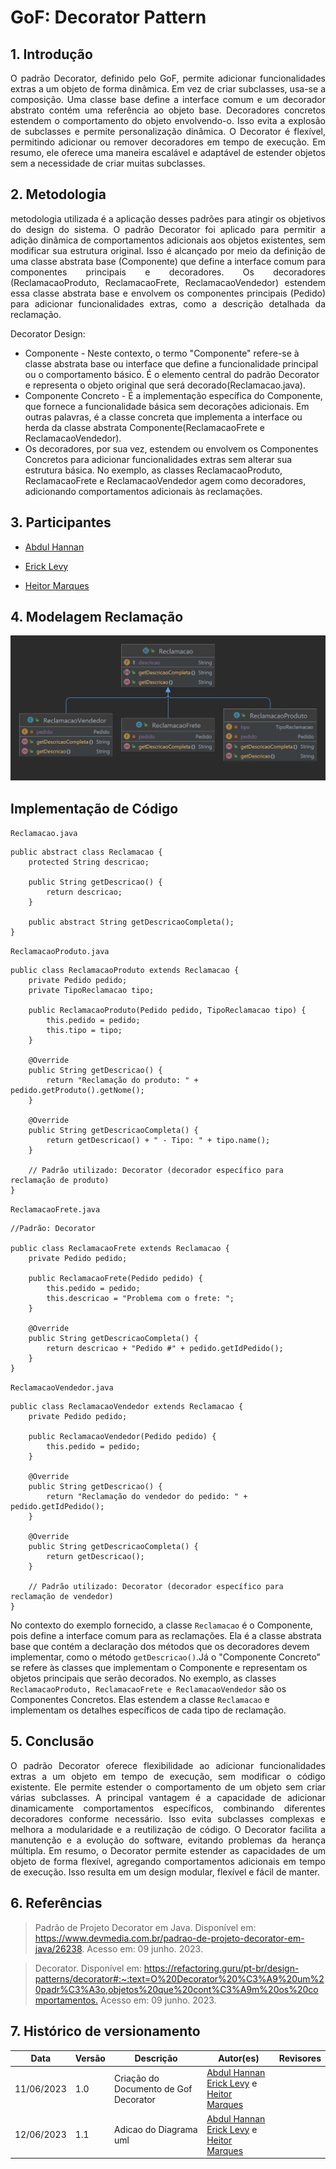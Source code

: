 # GoF: Decorator Pattern

## 1. Introdução

<p align="justify">
    O padrão Decorator, definido pelo GoF, permite adicionar funcionalidades extras a um objeto de forma dinâmica. Em vez de criar subclasses, usa-se a composição. Uma classe base define a interface comum e um decorador abstrato contém uma referência ao objeto base. Decoradores concretos estendem o comportamento do objeto envolvendo-o. Isso evita a explosão de subclasses e permite personalização dinâmica. O Decorator é flexível, permitindo adicionar ou remover decoradores em tempo de execução. Em resumo, ele oferece uma maneira escalável e adaptável de estender objetos sem a necessidade de criar muitas subclasses.
</p>

## 2. Metodologia

<p align="justify">
    metodologia utilizada é a aplicação desses padrões para  atingir os objetivos do design do sistema.
    O padrão Decorator foi aplicado para permitir a adição dinâmica de comportamentos adicionais aos objetos existentes, sem modificar sua estrutura original. Isso é alcançado por meio da definição de uma classe abstrata base (Componente) que define a interface comum para componentes principais e decoradores. Os decoradores (ReclamacaoProduto, ReclamacaoFrete, ReclamacaoVendedor) estendem essa classe abstrata base e envolvem os componentes principais (Pedido) para adicionar funcionalidades extras, como a descrição detalhada da reclamação.
</p>

Decorator Design:
- Componente - Neste contexto, o termo "Componente" refere-se à classe abstrata base ou interface que define a funcionalidade principal ou o comportamento básico. É o elemento central do padrão Decorator e representa o objeto original que será decorado(Reclamacao.java).
- Componente Concreto - É a implementação específica do Componente, que fornece a funcionalidade básica sem decorações adicionais. Em outras palavras, é a classe concreta que implementa a interface ou herda da classe abstrata Componente(ReclamacaoFrete e ReclamacaoVendedor).
- Os decoradores, por sua vez, estendem ou envolvem os Componentes Concretos para adicionar funcionalidades extras sem alterar sua estrutura básica. No exemplo, as classes ReclamacaoProduto, ReclamacaoFrete e ReclamacaoVendedor agem como decoradores, adicionando comportamentos adicionais às reclamações.

## 3. Participantes
- [Abdul Hannan](https://github.com/hannanhunny01)

- [Erick Levy](https://github.com/Ericklevy)

- [Heitor Marques](https://github.com/heitormsb)



## 4. Modelagem Reclamação
![Legenda](../Assets/gof/gofreclamacao.jpg)

## Implementação de Código


`Reclamacao.java`

```
public abstract class Reclamacao {
    protected String descricao;

    public String getDescricao() {
        return descricao;
    }

    public abstract String getDescricaoCompleta();
}

```

`ReclamacaoProduto.java`

```
public class ReclamacaoProduto extends Reclamacao {
    private Pedido pedido;
    private TipoReclamacao tipo;

    public ReclamacaoProduto(Pedido pedido, TipoReclamacao tipo) {
        this.pedido = pedido;
        this.tipo = tipo;
    }

    @Override
    public String getDescricao() {
        return "Reclamação do produto: " + pedido.getProduto().getNome();
    }

    @Override
    public String getDescricaoCompleta() {
        return getDescricao() + " - Tipo: " + tipo.name();
    }
    
    // Padrão utilizado: Decorator (decorador específico para reclamação de produto)
}

```

`ReclamacaoFrete.java`

```
//Padrão: Decorator

public class ReclamacaoFrete extends Reclamacao {
    private Pedido pedido;

    public ReclamacaoFrete(Pedido pedido) {
        this.pedido = pedido;
        this.descricao = "Problema com o frete: ";
    }

    @Override
    public String getDescricaoCompleta() {
        return descricao + "Pedido #" + pedido.getIdPedido();
    }
}

```

`ReclamacaoVendedor.java`

```
public class ReclamacaoVendedor extends Reclamacao {
    private Pedido pedido;
    
    public ReclamacaoVendedor(Pedido pedido) {
        this.pedido = pedido;
    }
    
    @Override
    public String getDescricao() {
        return "Reclamação do vendedor do pedido: " + pedido.getIdPedido();
    }

    @Override
    public String getDescricaoCompleta() {
        return getDescricao();
    }
    
    // Padrão utilizado: Decorator (decorador específico para reclamação de vendedor)
}

```





No contexto do exemplo fornecido, a classe `Reclamacao` é o Componente, pois define a interface comum para as reclamações. Ela é a classe abstrata base que contém a declaração dos métodos que os decoradores devem implementar, como o método `getDescricao()`.Já o "Componente Concreto" se refere às classes que implementam o Componente e representam os objetos principais que serão decorados. No exemplo, as classes `ReclamacaoProduto, ReclamacaoFrete e ReclamacaoVendedor` são os Componentes Concretos. Elas estendem a classe `Reclamacao` e implementam os detalhes específicos de cada tipo de reclamação.





## 5. Conclusão

<p align="justify">
    O padrão Decorator oferece flexibilidade ao adicionar funcionalidades extras a um objeto em tempo de execução, sem modificar o código existente. Ele permite estender o comportamento de um objeto sem criar várias subclasses. A principal vantagem é a capacidade de adicionar dinamicamente comportamentos específicos, combinando diferentes decoradores conforme necessário. Isso evita subclasses complexas e melhora a modularidade e a reutilização de código. O Decorator facilita a manutenção e a evolução do software, evitando problemas da herança múltipla. Em resumo, o Decorator permite estender as capacidades de um objeto de forma flexível, agregando comportamentos adicionais em tempo de execução. Isso resulta em um design modular, flexível e fácil de manter.

</p>

## 6. Referências

> Padrão de Projeto Decorator em Java. Disponível em: <https://www.devmedia.com.br/padrao-de-projeto-decorator-em-java/26238>. Acesso em: 09 junho. 2023.



> Decorator. Disponível em: <https://refactoring.guru/pt-br/design-patterns/decorator#:~:text=O%20Decorator%20%C3%A9%20um%20padr%C3%A3o,objetos%20que%20cont%C3%A9m%20os%20comportamentos.> Acesso em: 09 junho. 2023.

## 7. Histórico de versionamento

|Data | Versão | Descrição | Autor(es)|Revisores|
| -- | -- | -- | -- |--|
|11/06/2023|1.0|Criação do Documento de Gof Decorator| [Abdul Hannan](https://github.com/hannanhunny01) <br>   [Erick Levy](https://github.com/Ericklevy) e [Heitor Marques](https://github.com/heitormsb)| 
|12/06/2023|1.1|Adicao do Diagrama uml| [Abdul Hannan](https://github.com/hannanhunny01) <br>   [Erick Levy](https://github.com/Ericklevy) e [Heitor Marques](https://github.com/heitormsb)| 

